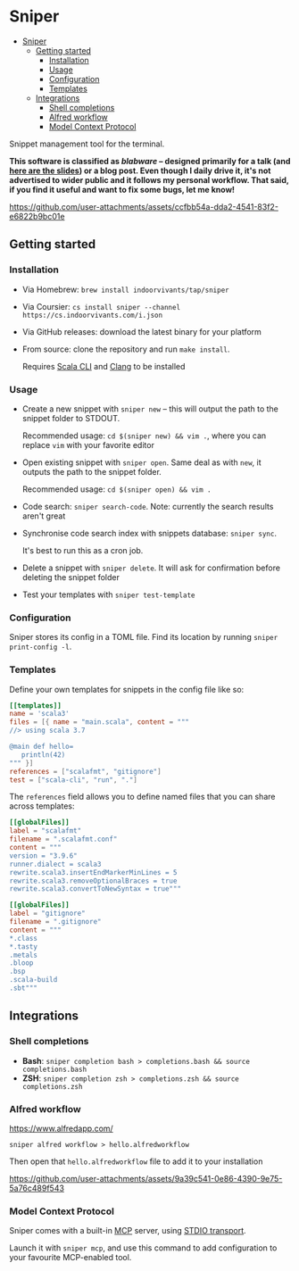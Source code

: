 # Sniper

<!--toc:start-->
- [Sniper](#sniper)
  - [Getting started](#getting-started)
    - [Installation](#installation)
    - [Usage](#usage)
    - [Configuration](#configuration)
    - [Templates](#templates)
  - [Integrations](#integrations)
    - [Shell completions](#shell-completions)
    - [Alfred workflow](#alfred-workflow)
    - [Model Context Protocol](#model-context-protocol)
<!--toc:end-->

Snippet management tool for the terminal.

**This software is classified as _blabware_ – designed primarily for a talk (and [here are the slides](https://slides.indoorvivants.com/clis-with-scala-native/1)) or a blog post. Even though I daily
drive it, it's not advertised to wider public and it follows my personal workflow. That said, if you find it useful and want to fix some bugs, let me know!**

https://github.com/user-attachments/assets/ccfbb54a-dda2-4541-83f2-e6822b9bc01e

## Getting started

### Installation

- Via Homebrew: `brew install indoorvivants/tap/sniper`

- Via Coursier: `cs install sniper --channel https://cs.indoorvivants.com/i.json`

- Via GitHub releases: download the latest binary for your platform
  
- From source: clone the repository and run `make install`. 
  
  Requires [Scala CLI](https://scala-cli.virtuslab.org/) and [Clang](https://clang.llvm.org/) to be installed

### Usage

- Create a new snippet with `sniper new` – this will output the path to the snippet folder to STDOUT. 
  
  Recommended usage: `cd $(sniper new) && vim .`, where you can replace `vim` with your favorite editor

- Open existing snippet with `sniper open`. Same deal as with `new`, it outputs the path to the snippet folder. 
  
  Recommended usage: `cd $(sniper open) && vim .`

- Code search: `sniper search-code`. Note: currently the search results aren't great

- Synchronise code search index with snippets database: `sniper sync`.
  
  It's best to run this as a cron job.

- Delete a snippet with `sniper delete`. It will ask for confirmation before deleting the snippet folder

- Test your templates with `sniper test-template`

### Configuration

Sniper stores its config in a TOML file. Find its location 
by running `sniper print-config -l`.

### Templates
Define your own templates for snippets in the config file like so:

```toml
[[templates]]
name = 'scala3'
files = [{ name = "main.scala", content = """
//> using scala 3.7

@main def hello=
   println(42)
""" }]
references = ["scalafmt", "gitignore"]
test = ["scala-cli", "run", "."]
```

The `references` field allows you to define named files that you can share across templates:

```toml
[[globalFiles]]
label = "scalafmt"
filename = ".scalafmt.conf"
content = """
version = "3.9.6"
runner.dialect = scala3
rewrite.scala3.insertEndMarkerMinLines = 5
rewrite.scala3.removeOptionalBraces = true
rewrite.scala3.convertToNewSyntax = true"""

[[globalFiles]]
label = "gitignore"
filename = ".gitignore"
content = """
*.class
*.tasty
.metals
.bloop
.bsp
.scala-build
.sbt"""
```


## Integrations

### Shell completions
- **Bash**: `sniper completion bash > completions.bash && source completions.bash`
- **ZSH**: `sniper completion zsh > completions.zsh && source completions.zsh`

### Alfred workflow

https://www.alfredapp.com/

`sniper alfred workflow > hello.alfredworkflow`

Then open that `hello.alfredworkflow` file to add it to your installation


https://github.com/user-attachments/assets/9a39c541-0e86-4390-9e75-5a76c489f543


### Model Context Protocol

Sniper comes with a built-in [MCP](https://www.alfredapp.com/) server, using [STDIO transport](https://modelcontextprotocol.io/docs/concepts/transports#standard-input%2Foutput-stdio).

Launch it with `sniper mcp`, and use this command to add configuration to your favourite MCP-enabled tool.
